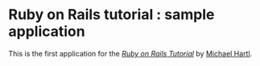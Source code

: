 # Ruby on Rails tutorial : sample application

This is the first application for the
[*Ruby on Rails Tutorial*](http://railstutorial.jp/)
by [Michael Hartl](http://michaelhartl.com/).